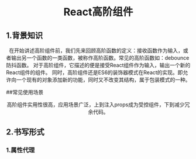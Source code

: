 <h1 align="center">React高阶组件</h1>

## 1.背景知识
<div>
&nbsp;&nbsp;在开始讲述高阶组件前，我们先来回顾高阶函数的定义：接收函数作为输入，或者输出另一个函数的一类函数，被称作高阶函数。常见的高阶函数如：debounce防抖函数。 
    对于高阶组件，它描述的便是接受React组件作为输入，输出一个新的React组件的组件。
    同时，高阶组件还是ES6的装饰器模式在React的实现。即允许向一个现有的对象添加新的功能，同时又不改变其结构，属于包装模式的一种。
</div>

##常见使用场景
<div align="center">
    高阶组件实用性很高，应用场景广泛，上到注入props成为受控组件，下到减少冗余代码。
</div>

## 2.书写形式

  ### 1.属性代理
